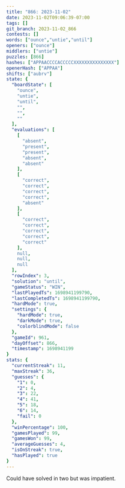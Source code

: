 ```yaml
---
title: "866: 2023-11-02"
date: 2023-11-02T09:06:39-07:00
tags: []
git_branch: 2023-11-02_866
contests: []
words: ["ounce","untie","until"]
openers: ["ounce"]
middlers: ["untie"]
puzzles: [866]
hashes: ["APPAACCCCACCCCCXXXXXXXXXXXXXXX"]
openerHash: ["APPAA"]
shifts: ["aubrv"]
state: {
  "boardState": [
    "ounce",
    "untie",
    "until",
    "",
    "",
    ""
  ],
  "evaluations": [
    [
      "absent",
      "present",
      "present",
      "absent",
      "absent"
    ],
    [
      "correct",
      "correct",
      "correct",
      "correct",
      "absent"
    ],
    [
      "correct",
      "correct",
      "correct",
      "correct",
      "correct"
    ],
    null,
    null,
    null
  ],
  "rowIndex": 3,
  "solution": "until",
  "gameStatus": "WIN",
  "lastPlayedTs": 1698941199790,
  "lastCompletedTs": 1698941199790,
  "hardMode": true,
  "settings": {
    "hardMode": true,
    "darkMode": true,
    "colorblindMode": false
  },
  "gameId": 961,
  "dayOffset": 866,
  "timestamp": 1698941199
}
stats: {
  "currentStreak": 11,
  "maxStreak": 36,
  "guesses": {
    "1": 0,
    "2": 4,
    "3": 22,
    "4": 41,
    "5": 18,
    "6": 14,
    "fail": 0
  },
  "winPercentage": 100,
  "gamesPlayed": 99,
  "gamesWon": 99,
  "averageGuesses": 4,
  "isOnStreak": true,
  "hasPlayed": true
}
---
```

<!-- more -->
Could have solved in two but was impatient. 
